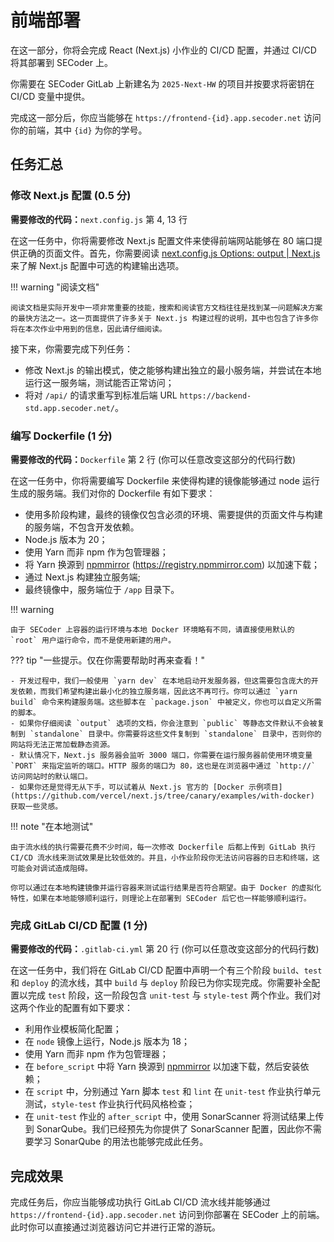 # 前端部署

在这一部分，你将会完成 React (Next.js) 小作业的 CI/CD 配置，并通过 CI/CD 将其部署到 SECoder 上。

你需要在 SECoder GitLab 上新建名为 `2025-Next-HW` 的项目并按要求将密钥在 CI/CD 变量中提供。

完成这一部分后，你应当能够在 `https://frontend-{id}.app.secoder.net` 访问你的前端，其中 `{id}` 为你的学号。

## 任务汇总

### 修改 Next.js 配置 (0.5 分)

**需要修改的代码：**`next.config.js` 第 4, 13 行

在这一任务中，你将需要修改 Next.js 配置文件来使得前端网站能够在 80 端口提供正确的页面文件。首先，你需要阅读 [next.config.js Options: output | Next.js](https://nextjs.org/docs/app/api-reference/next-config-js/output) 来了解 Next.js 配置中可选的构建输出选项。

!!! warning "阅读文档"

    阅读文档是实际开发中一项非常重要的技能，搜索和阅读官方文档往往是找到某一问题解决方案的最快方法之一。这一页面提供了许多关于 Next.js 构建过程的说明，其中也包含了许多你将在本次作业中用到的信息，因此请仔细阅读。

接下来，你需要完成下列任务：

- 修改 Next.js 的输出模式，使之能够构建出独立的最小服务端，并尝试在本地运行这一服务端，测试能否正常访问；
- 将对 `/api/` 的请求重写到标准后端 URL `https://backend-std.app.secoder.net/`。

### 编写 Dockerfile (1 分)

**需要修改的代码：**`Dockerfile` 第 2 行 (你可以任意改变这部分的代码行数)

在这一任务中，你将需要编写 Dockerfile 来使得构建的镜像能够通过 node 运行生成的服务端。我们对你的 Dockerfile 有如下要求：

- 使用多阶段构建，最终的镜像仅包含必须的环境、需要提供的页面文件与构建的服务端，不包含开发依赖。
- Node.js 版本为 20；
- 使用 Yarn 而非 npm 作为包管理器；
- 将 Yarn 换源到 [npmmirror](https://npmmirror.com) (https://registry.npmmirror.com) 以加速下载；
- 通过 Next.js 构建独立服务端;
- 最终镜像中，服务端位于 `/app` 目录下。

!!! warning

    由于 SECoder 上容器的运行环境与本地 Docker 环境略有不同，请直接使用默认的 `root` 用户运行命令，而不是使用新建的用户。

??? tip "一些提示。仅在你需要帮助时再来查看！"

    - 开发过程中，我们一般使用 `yarn dev` 在本地启动开发服务器，但这需要包含庞大的开发依赖，而我们希望构建出最小化的独立服务端，因此这不再可行。你可以通过 `yarn build` 命令来构建服务端。这些脚本在 `package.json` 中被定义，你也可以自定义所需的脚本。
    - 如果你仔细阅读 `output` 选项的文档，你会注意到 `public` 等静态文件默认不会被复制到 `standalone` 目录中。你需要将这些文件复制到 `standalone` 目录中，否则你的网站将无法正常加载静态资源。
    - 默认情况下，Next.js 服务器会监听 3000 端口，你需要在运行服务器前使用环境变量 `PORT` 来指定监听的端口。HTTP 服务的端口为 80，这也是在浏览器中通过 `http://` 访问网站时的默认端口。
    - 如果你还是觉得无从下手，可以试着从 Next.js 官方的 [Docker 示例项目](https://github.com/vercel/next.js/tree/canary/examples/with-docker) 获取一些灵感。

!!! note "在本地测试"

    由于流水线的执行需要花费不少时间，每一次修改 Dockerfile 后都上传到 GitLab 执行 CI/CD 流水线来测试效果是比较低效的。并且，小作业阶段你无法访问容器的日志和终端，这可能会对调试造成阻碍。
    
    你可以通过在本地构建镜像并运行容器来测试运行结果是否符合期望。由于 Docker 的虚拟化特性，如果在本地能够顺利运行，则理论上在部署到 SECoder 后它也一样能够顺利运行。

### 完成 GitLab CI/CD 配置 (1 分)

**需要修改的代码：**`.gitlab-ci.yml` 第 20 行 (你可以任意改变这部分的代码行数)

在这一任务中，我们将在 GitLab CI/CD 配置中声明一个有三个阶段 `build`、`test` 和 `deploy` 的流水线，其中 `build` 与 `deploy` 阶段已为你实现完成。你需要补全配置以完成 `test` 阶段，这一阶段包含 `unit-test` 与 `style-test` 两个作业。我们对这两个作业的配置有如下要求：

- 利用作业模板简化配置；
- 在 `node` 镜像上运行，Node.js 版本为 18；
- 使用 Yarn 而非 npm 作为包管理器；
- 在 `before_script` 中将 Yarn 换源到 [npmmirror](https://npmmirror.com) 以加速下载，然后安装依赖；
- 在 `script` 中，分别通过 Yarn 脚本 `test` 和 `lint` 在 `unit-test` 作业执行单元测试，`style-test` 作业执行代码风格检查；
- 在 `unit-test` 作业的 `after_script` 中，使用 SonarScanner 将测试结果上传到 SonarQube。我们已经预先为你提供了 SonarScanner 配置，因此你不需要学习 SonarQube 的用法也能够完成此任务。

## 完成效果

完成任务后，你应当能够成功执行 GitLab CI/CD 流水线并能够通过 `https://frontend-{id}.app.secoder.net` 访问到你部署在 SECoder 上的前端。此时你可以直接通过浏览器访问它并进行正常的游玩。